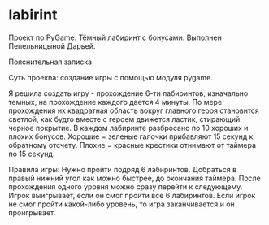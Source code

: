 # labirint
Проект по PyGame. Тёмный лабиринт с бонусами. Выполнен Пепельницыной Дарьей.

Пояснительная записка

Суть проекnа: создание игры с помощью модуля pygame. 

Я решила создать игру - прохождение 6-ти лабиринтов, изначально темных, на прохождение каждого дается 4 минуты. 
По мере прохождения их квадратная область вокруг главного героя становится светлой, как будто вместе с героем движется ластик, стирающий черное покрытие. 
В каждом лабиринте разбросано по 10 хороших и плохих бонусов. Хорошие = зеленые галочки прибавляют 15 секунд к обратному отсчету. 
Плохие = красные крестики отнимают от таймера по 15 секунд. 

Правила игры: Нужно пройти подряд 6 лабиринтов. 
Добраться в правый нижний угол как можно быстрее, до окончания таймера. После прохождения одного уровня можно сразу перейти к следующему. 
Игрок выигрывает, если он смог пройти все 6 лабиринтов. Если игрок не смог пройти какой-либо уровень, то игра заканчивается и он проигрывает.

